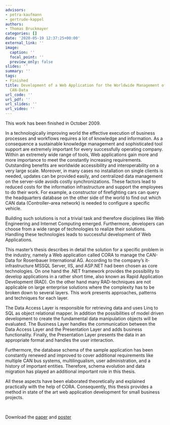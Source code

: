 ```yaml
---
advisors:
- petra-kaufmann
- gertrude-kappel
authors:
- Thomas Bruckmayer
categories: []
date: '2020-05-19 12:37:25+00:00'
external_link: ''
image:
  caption: ''
  focal_point: ''
  preview_only: false
slides: ''
summary: ''
tags:
- Finished
title: Development of a Web Application for the Worldwide Management of Fire Trucks
  CAN-Data
url_code: ''
url_pdf: ''
url_slides: ''
url_video: ''
---
```


This work has been finished in October 2009.

In a technologically improving world the effective execution of business processes and workflows requires a lot of knowledge and information. As a consequence a sustainable knowledge management and sophisticated tool support are extremely important for every successfully operating company. Within an extremely wide range of tools, Web applications gain more and more importance to meet the constantly increasing requirements. Outstanding benefits are worldwide accessibility and interoperability on a very large scale. Moreover, in many cases no installation on single clients is needed, updates can be provided easily, and centralized data management on the server-side avoids costly synchronizations. These factors lead to reduced costs for the information infrastructure and support the employees to do their work. For example, a constructor of firefighting cars can query the headquarters database on the other side of the world to find out which CAN data (Controller–area network) is needed to configure a specific vehicle.

Building such solutions is not a trivial task and therefore disciplines like Web Engineering and Internet Computing emerged. Furthermore, developers can choose from a wide range of technologies to realize their solutions. Handling these technologies leads to successful development of Web Applications.

This master’s thesis describes in detail the solution for a specific problem in the industry, namely a Web application called CORA to manage the CAN-Data for Rosenbauer International AG. According to the company’s it-infrastructure MSSQL Server, IIS, and ASP.NET had been chosen as core technologies. On one hand the .NET framework provides the possibility to develop applications in a rather short time, also known as Rapid Application Development (RAD). On the other hand many RAD-techniques are not applicable on large enterprise solutions where the complexity has to be broken down to several layers. This work presents approaches, patterns and techniques for each layer.

The Data Access Layer is responsible for retrieving data and uses Linq to SQL as object relational mapper. In addition the possibilities of model driven development to create the fundamental data manipulation objects will be evaluated. The Business Layer handles the communication between the Data Access Layer and the Presentation Layer and adds business functionality. Finally, the Presentation Layer presents the data in an appropriate format and handles the user interaction.

Furthermore, the database schema of the sample application has been constantly renewed and improved to cover additional requirements like multiple CAN bus systems, multilingualism, user administration, and a history of important entities. Therefore, schema evolution and data migration has played an additional important role in this thesis.

All these aspects have been elaborated theoretically and explained practically with the help of CORA. Consequently, this thesis provides a method in state of the art web application development for small business projects.

&nbsp;

 Download the [paper](https://www.big.tuwien.ac.at/app/uploads/2016/10/Bruckmayer_papers.pdf) and [poster](https://www.big.tuwien.ac.at/app/uploads/2016/10/Bruckmayer_poster.pdf)